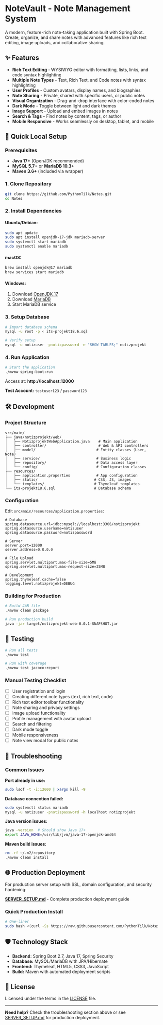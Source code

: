 # NoteVault - Note Management System

A modern, feature-rich note-taking application built with Spring Boot. Create, organize, and share notes with advanced features like rich text editing, image uploads, and collaborative sharing.

## ✨ Features

- **Rich Text Editing** - WYSIWYG editor with formatting, lists, links, and code syntax highlighting
- **Multiple Note Types** - Text, Rich Text, and Code notes with syntax highlighting
- **User Profiles** - Custom avatars, display names, and biographies  
- **Note Sharing** - Private, shared with specific users, or public notes
- **Visual Organization** - Drag-and-drop interface with color-coded notes
- **Dark Mode** - Toggle between light and dark themes
- **Image Support** - Upload and embed images in notes
- **Search & Tags** - Find notes by content, tags, or author
- **Mobile Responsive** - Works seamlessly on desktop, tablet, and mobile

## 🚀 Quick Local Setup

### Prerequisites

- **Java 17+** (OpenJDK recommended)
- **MySQL 5.7+** or **MariaDB 10.3+**
- **Maven 3.6+** (included via wrapper)

### 1. Clone Repository

```bash
git clone https://github.com/PythonTilk/Notes.git
cd Notes
```

### 2. Install Dependencies

#### Ubuntu/Debian:
```bash
sudo apt update
sudo apt install openjdk-17-jdk mariadb-server
sudo systemctl start mariadb
sudo systemctl enable mariadb
```

#### macOS:
```bash
brew install openjdk@17 mariadb
brew services start mariadb
```

#### Windows:
1. Download [OpenJDK 17](https://adoptium.net/)
2. Download [MariaDB](https://mariadb.org/download/)
3. Start MariaDB service

### 3. Setup Database

```bash
# Import database schema
mysql -u root -p < its-projekt18.6.sql

# Verify setup
mysql -u notizuser -pnotizpassword -e "SHOW TABLES;" notizprojekt
```

### 4. Run Application

```bash
# Start the application
./mvnw spring-boot:run
```

Access at: **http://localhost:12000**

**Test Account:** `testuser123` / `password123`

## 🛠️ Development

### Project Structure

```
src/main/
├── java/notizprojekt/web/
│   ├── NotizprojektWebApplication.java    # Main application
│   ├── controller/                        # Web & API controllers
│   ├── model/                            # Entity classes (User, Note)
│   ├── service/                          # Business logic
│   ├── repository/                       # Data access layer
│   └── config/                           # Configuration classes
├── resources/
│   ├── application.properties            # App configuration
│   ├── static/                          # CSS, JS, images
│   └── templates/                       # Thymeleaf templates
└── its-projekt18.6.sql                  # Database schema
```

### Configuration

Edit `src/main/resources/application.properties`:

```properties
# Database
spring.datasource.url=jdbc:mysql://localhost:3306/notizprojekt
spring.datasource.username=notizuser
spring.datasource.password=notizpassword

# Server
server.port=12000
server.address=0.0.0.0

# File Upload
spring.servlet.multipart.max-file-size=5MB
spring.servlet.multipart.max-request-size=25MB

# Development
spring.thymeleaf.cache=false
logging.level.notizprojekt=DEBUG
```

### Building for Production

```bash
# Build JAR file
./mvnw clean package

# Run production build
java -jar target/notizprojekt-web-0.0.1-SNAPSHOT.jar
```

## 🧪 Testing

```bash
# Run all tests
./mvnw test

# Run with coverage
./mvnw test jacoco:report
```

### Manual Testing Checklist

- [ ] User registration and login
- [ ] Creating different note types (text, rich text, code)
- [ ] Rich text editor toolbar functionality
- [ ] Note sharing and privacy settings
- [ ] Image upload functionality
- [ ] Profile management with avatar upload
- [ ] Search and filtering
- [ ] Dark mode toggle
- [ ] Mobile responsiveness
- [ ] Note view modal for public notes

## 🔧 Troubleshooting

### Common Issues

**Port already in use:**
```bash
sudo lsof -t -i:12000 | xargs kill -9
```

**Database connection failed:**
```bash
sudo systemctl status mariadb
mysql -u notizuser -pnotizpassword -h localhost notizprojekt
```

**Java version issues:**
```bash
java -version  # Should show Java 17+
export JAVA_HOME=/usr/lib/jvm/java-17-openjdk-amd64
```

**Maven build issues:**
```bash
rm -rf ~/.m2/repository
./mvnw clean install
```

## 🌐 Production Deployment

For production server setup with SSL, domain configuration, and security hardening:

**[SERVER_SETUP.md](SERVER_SETUP.md)** - Complete production deployment guide

### Quick Production Install

```bash
# One-liner
sudo bash <(curl -Ss https://raw.githubusercontent.com/PythonTilk/Notes/refs/heads/main/setup.sh || wget -O - https://raw.githubusercontent.com/PythonTilk/Notes/refs/heads/main/setup.sh) install
```

## 🛡️ Technology Stack

- **Backend:** Spring Boot 2.7, Java 17, Spring Security
- **Database:** MySQL/MariaDB with JPA/Hibernate
- **Frontend:** Thymeleaf, HTML5, CSS3, JavaScript
- **Build:** Maven with automated deployment scripts

## 📄 License

Licensed under the terms in the [LICENSE](LICENSE) file.

---

**Need help?** Check the troubleshooting section above or see [SERVER_SETUP.md](SERVER_SETUP.md) for production deployment.
